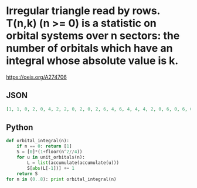 # Irregular triangle read by rows\. T\(n,k\) \(n \>\= 0\) is a statistic on orbital systems over n sectors: the number of orbitals which have an integral whose absolute value is k\.
https://oeis.org/A274706
## JSON
```JSON
[1, 1, 0, 2, 0, 4, 2, 2, 0, 2, 0, 2, 6, 4, 6, 4, 4, 4, 2, 0, 6, 0, 6, 0, 4, 0, 2, 0, 2, 6, 24, 16, 20, 14, 16, 12, 8, 6, 8, 4, 4, 2, 8, 0, 14, 0, 14, 0, 10, 0, 10, 0, 6, 0, 4, 0, 2, 0, 2, 36, 52, 68, 48, 64, 48, 48, 40, 44, 32, 36, 24, 22, 16, 16, 8, 10, 8, 4, 4, 2]
```
## Python
```Python
def orbital_integral(n):
    if n == 0: return [1]
    S = [0]*(1+floor(n^2//4))
    for u in unit_orbitals(n):
        L = list(accumulate(accumulate(u)))
        S[abs(L[-1])] += 1
    return S
for n in (0..8): print orbital_integral(n)
```
